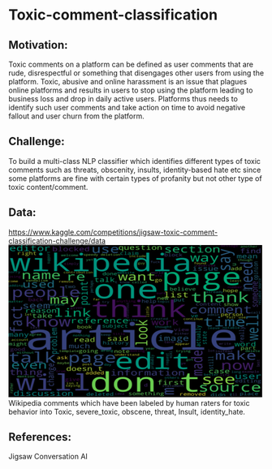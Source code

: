 # Toxic-comment-classification

## Motivation: 
Toxic comments on a platform can be defined as user comments that are rude, disrespectful or something that disengages other users from using the platform. Toxic, abusive and  online harassment is an issue that plagues online platforms and results in users to stop using the platform leading to business loss and drop in daily active users. 
Platforms thus needs to identify such user comments and take action on time to avoid negative fallout and user churn from the platform.
## Challenge:
To build a multi-class NLP classifier which identifies different types of toxic comments such as threats, obscenity, insults, identity-based hate etc since some platforms are fine with certain types of profanity but not other type of toxic content/comment. 
## Data: 
https://www.kaggle.com/competitions/jigsaw-toxic-comment-classification-challenge/data
<img src="images/word_cloud.png" height="300" width="500"></br>
Wikipedia comments which have been labeled by human raters for toxic behavior into Toxic, severe_toxic, obscene, threat, Insult, identity_hate.
## References: 
Jigsaw
Conversation AI

